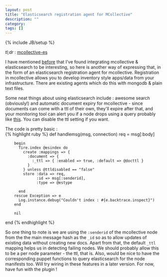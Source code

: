 ```yaml
---
layout: post
title: "Elasticsearch registration agent for MCollective"
description: ""
category: 
tags: []
---
```

{% include JB/setup %}

*tl;dr* : [mcollective-es](https://github.com/alcy/mcollective-es)  

I have mentioned [before](http://alcy.github.com/2012/06/13/elasticsearch-discovery-plugin-for-mcollective) that I've found integrating mcollective & elasticsearch to be interesting, so here is another way of expressing that, in the form of an elasticsearch registration agent for mcollective. Registration in mcollective allows you to develop inventory style apps/data from your infrastructure. There are existing agents which do this with mongodb & plain text files. 

Some neat things about using elasticsearch include : awesome search (obviously!) and automatic document expiry for mcollective - since documents can come with a ttl of their own, they'll expire after that, and your monitoring tool can alert you if a node drops using a query probably like [this](http://www.elasticsearch.org/guide/reference/query-dsl/ids-query.html). You can disable the ttl setting if you want. 

The code is pretty basic :  
{% highlight ruby %}
def handlemsg(msg, connection)
        req = msg[:body]

        begin
          Tire.index @esindex do
            create :mappings => {
              :document => {
                :_ttl => { :enabled => true, :default => @docttl }
              }
            } unless @ttldisabled == "false"
            store :data => req,
                  :id => msg[:senderid],
                  :type => @estype

          end
        rescue Exception => e
          Log.instance.debug("Couldn't index : #{e.backtrace.inspect}")
        end

        nil
end
{% endhighlight %}  

So one thing to note is we are using the `:senderid` of the mcollective node from the the main message hash as the `_id` so as to allow updates of existing data without creating new docs. Apart from that, the default `_ttl` mapping helps us in detecting failing nodes. We should probably allow this to be a per node parameter - the ttl, that is. Also, would be nice to have the corresponding puppet functions to query elasticsearch for the node manifests too. Will try wiring in these features in a later version. For now, have fun with the plugin !
